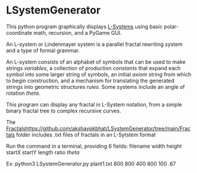 # LSystemGenerator

This python program graphically displays [L-Systems](https://en.wikipedia.org/wiki/L-system) using basic polar-coordinate math, recursion, and a PyGame GUI.

An L-system or Lindenmayer system is a parallel fractal rewriting system and a type of formal grammar. 

An L-system consists of an alphabet of symbols that can be used to make strings _variables_, a collection of production _constants_ that expand each symbol into some larger string of symbols, an initial _axiom_ string from which to begin construction, and a mechanism for translating the generated strings into geometric structures _rules_. Some systems include an angle of rotation _theta_.

This program can display any fractal in L-System notation, from a simple binary fractal tree to complex recursive curves.

The [Fractals](https://github.com/akshaypkbhat/LSystemGenerator/tree/main/Fractals)https://github.com/akshaypkbhat/LSystemGenerator/tree/main/Fractals folder includes .txt files of fractals in an L-Sytstem format

Run the command in a terminal, providing 6 fields:
  filename width height startX startY length ratio *theta*

Ex: python3 LSystemGenerator.py plant1.txt 800 800 400 800 100 .67 
